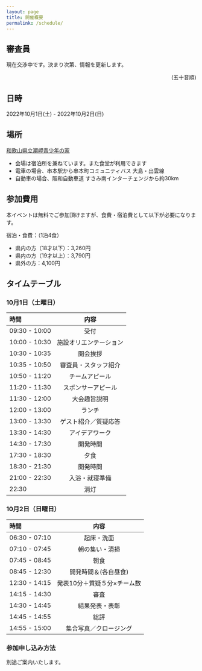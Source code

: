 ```yaml
---
layout: page
title: 開催概要
permalink: /schedule/
---
```


## 審査員
現在交渉中です。決まり次第、情報を更新します。
<div class="judges">
<!-- {% for judge in site.judges %}
  <div class="judge">
    <div class="judge-image"><img src="{{ site.url }}/img/judges/{{ judge.img }}" alt="{{ judge.name }}"></div>
    <h2>{{ judge.name }}</h2>
    <div>{{ judge.position }}</div>
  </div>
{% endfor %} -->
</div>

<p style="text-align: right;">(五十音順)</p>

## 日時

2022年10月1日(土) - 2022年10月2日(日)

## 場所

[和歌山県立潮岬青少年の家](https://omoshiro-yh.com/)

* 会場は宿泊所を兼ねています。また食堂が利用できます
* 電車の場合、串本駅から串本町コミュニティバス 大島・出雲線
* 自動車の場合、阪和自動車道 すさみ南インターチェンジから約30km

## 参加費用

本イベントは無料でご参加頂けますが、食費・宿泊費として以下が必要になります。

宿泊・食費：（1泊4食）
- 県内の方（18才以下）：3,260円
- 県内の方（19才以上）：3,790円
- 県外の方：4,100円


## タイムテーブル

### 10月1日（土曜日）

|時間|内容|
|:--|:--:|
|09:30 - 10:00|受付|
|10:00 - 10:30|施設オリエンテーション|
|10:30 - 10:35|開会挨拶|
|10:35 - 10:50|審査員・スタッフ紹介|
|10:50 - 11:20|チームアピール|
|11:20 - 11:30|スポンサーアピール|
|11:30 - 12:00|大会趣旨説明|
|12:00 - 13:00|ランチ|
|13:00 - 13:30|ゲスト紹介／質疑応答|
|13:30 - 14:30|アイデアワーク|
|14:30 - 17:30|開発時間|
|17:30 - 18:30|夕食|
|18:30 - 21:30|開発時間|
|21:00 - 22:30|入浴・就寝準備|
|22:30|消灯|

### 10月2日（日曜日）

|時間|内容|
|:--|:--:|
|06:30 - 07:10|起床・洗面|
|07:10 - 07:45|朝の集い・清掃|
|07:45 - 08:45|朝食|
|08:45 - 12:30|開発時間＆(各自昼食)|
|12:30 - 14:15|発表10分＋質疑５分×チーム数|
|14:15 - 14:30|審査|
|14:30 - 14:45|結果発表・表彰|
|14:45 - 14:55|総評|
|14:55 - 15:00|集合写真／クロージング|


### 参加申し込み方法

別途ご案内いたします。

